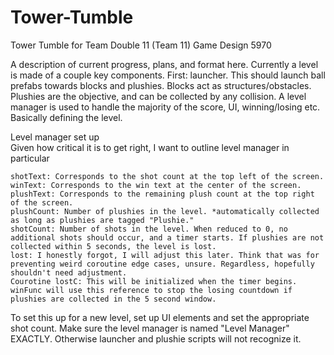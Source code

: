 # Tower-Tumble
Tower Tumble for Team Double 11 (Team 11) Game Design 5970

A description of current progress, plans, and format here.
Currently a level is made of a couple key components. First: launcher. This should launch ball prefabs towards blocks and plushies. Blocks act as structures/obstacles. Plushies are the objective, and can be collected by any collision. A level manager is used to handle the majority of the score, UI, winning/losing etc. Basically defining the level. 

Level manager set up <br>
Given how critical it is to get right, I want to outline level manager in particular
```
shotText: Corresponds to the shot count at the top left of the screen.
winText: Corresponds to the win text at the center of the screen.
plushText: Corresponds to the remaining plush count at the top right of the screen.
plushCount: Number of plushies in the level. *automatically collected as long as plushies are tagged "Plushie."
shotCount: Number of shots in the level. When reduced to 0, no additional shots should occur, and a timer starts. If plushies are not collected within 5 seconds, the level is lost.
lost: I honestly forgot, I will adjust this later. Think that was for preventing weird coroutine edge cases, unsure. Regardless, hopefully shouldn't need adjustment.
Courotine lostC: This will be initialized when the timer begins. winFunc will use this reference to stop the losing countdown if plushies are collected in the 5 second window.
```
To set this up for a new level, set up UI elements and set the appropriate shot count. Make sure the level manager is named "Level Manager" EXACTLY. Otherwise launcher and plushie scripts will not recognize it. 
